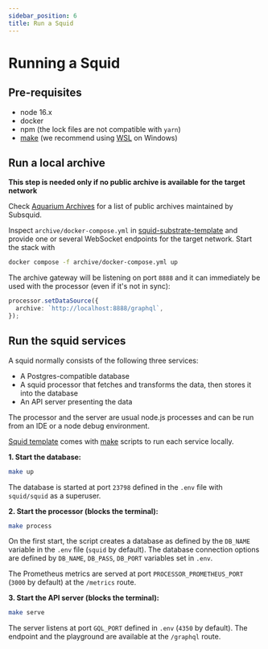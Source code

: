 ```yaml
---
sidebar_position: 6
title: Run a Squid
---
```



# Running a Squid

## Pre-requisites

- node 16.x
- docker
- npm (the lock files are not compatible with `yarn`)
- [make](https://www.gnu.org/software/make/) (we recommend using [WSL](https://docs.microsoft.com/en-us/windows/wsl/) on Windows)

## Run a local archive

**This step is needed only if no public archive is available for the target network** 

Check [Aquarium Archives](https://app.subsquid.io/aquarium/archives) for a list of public archives maintained by Subsquid.

Inspect `archive/docker-compose.yml` in [squid-substrate-template](https://github.com/subsquid/squid-substrate-template)
and provide one or several WebSocket endpoints for the target network. Start the stack with

```bash
docker compose -f archive/docker-compose.yml up
```

The archive gateway will be listening on port `8888` and it can immediately be used with the processor (even if it's not in sync):

```typescript
processor.setDataSource({
  archive: `http://localhost:8888/graphql`,
});
```

## Run the squid services

A squid normally consists of the following three services:

- A Postgres-compatible database
- A squid processor that fetches and transforms the data, then stores it into the database
- An API server presenting the data

The processor and the server are usual node.js processes and can be run from an IDE or a node debug environment. 

[Squid template](https://github.com/subsquid/squid-substrate-template) comes with [make](https://www.gnu.org/software/make/) scripts to run each service locally.


**1. Start the database:**
```bash
make up
```
The database is started at port `23798` defined in the `.env` file with `squid/squid` as a superuser.

**2. Start the processor (blocks the terminal):**
```bash
make process
```
On the first start, the script creates a database as defined by the `DB_NAME` variable in the `.env` file (`squid` by default).
The database connection options are defined by `DB_NAME`, `DB_PASS`, `DB_PORT` variables set in `.env`.

The Prometheus metrics are served at port `PROCESSOR_PROMETHEUS_PORT` (`3000` by default) at the `/metrics` route.

**3. Start the API server (blocks the terminal):**

```bash
make serve
```
The server listens at port `GQL_PORT` defined in `.env` (`4350` by default). The endpoint and the playground are available at the `/graphql` route.
